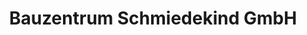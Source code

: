 ---
title: "Bauzentrum Schmiedekind GmbH"
url: /rhumspringe/bauzentrum-schmiedekind-gmbh/
shop: Allgemein
---